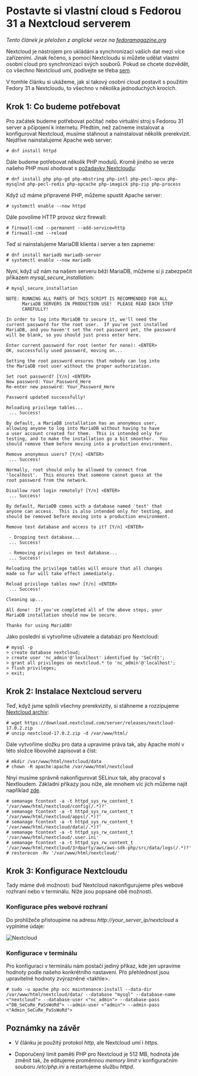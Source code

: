 # Postavte si vlastní cloud s Fedorou 31 a Nextcloud serverem

*Tento článek je přeložen z anglické verze na [fedoramagazine.org](https://fedoramagazine.org/build-your-own-cloud-with-fedora-31-and-nextcloud-server/)*

Nextcloud je nástrojem pro ukládání a synchronizaci vašich dat mezi více zařízeními. Jinak řečeno, s pomocí Nextcloudu si můžete udělat vlastní osobní cloud pro synchronizaci svých souborů. Pokud se chcete dozvědět, co všechno Nextcloud umí, podívejte se třeba [sem](https://github.com/nextcloud/server). 

V tomhle článku si ukážeme, jak si takový osobní cloud postavit s použitím Fedory 31 a Nextcloudu, to všechno v několika jednoduchých krocích. 

## Krok 1: Co budeme potřebovat

Pro začátek budeme potřebovat počítač nebo virtuální stroj s Fedorou 31 server a pčipojení k internetu. Předtím, než začneme instalovat a konfigurovat Nextcloud, musíme stáhnout a nainstalovat několik prerekvizit. Nejdříve nainstalujeme Apache web server:

~~~
# dnf install httpd
~~~

Dále budeme potřebovat několik PHP modulů. Kromě jiného se verze našeho PHP musí shodovat s [požadavky Nextcloudu](https://docs.nextcloud.com/server/17/admin_manual/installation/system_requirements.html#server):

~~~
# dnf install php php-gd php-mbstring php-intl php-pecl-apcu php-mysqlnd php-pecl-redis php-opcache php-imagick php-zip php-process
~~~

Když už máme připravené PHP, můžeme spustit Apache server:

~~~
# systemctl enable --now httpd
~~~

Dále povolíme HTTP provoz skrz firewall: 

~~~
# firewall-cmd --permanent --add-service=http
# firewall-cmd --reload
~~~

Teď si nainstalujeme MariaDB klienta i server a ten zapneme:

~~~
# dnf install mariadb mariadb-server
# systemctl enable --now mariadb
~~~

Nyní, když už nám na našem serveru běží MariaDB, můžeme si ji zabezpečit příkazem _mysql_secure_installation_:

~~~
# mysql_secure_installation

NOTE: RUNNING ALL PARTS OF THIS SCRIPT IS RECOMMENDED FOR ALL
      MariaDB SERVERS IN PRODUCTION USE!  PLEASE READ EACH STEP
      CAREFULLY!

In order to log into MariaDB to secure it, we'll need the
current password for the root user.  If you've just installed
MariaDB, and you haven't set the root password yet, the password
will be blank, so you should just press enter here.

Enter current password for root (enter for none): <ENTER>
OK, successfully used password, moving on...

Setting the root password ensures that nobody can log into
the MariaDB root user without the proper authorization.

Set root password? [Y/n] <ENTER>
New password: Your_Password_Here
Re-enter new password: Your_Password_Here

Password updated successfully!

Reloading privilege tables...
 ... Success!

By default, a MariaDB installation has an anonymous user,
allowing anyone to log into MariaDB without having to have
a user account created for them.  This is intended only for
testing, and to make the installation go a bit smoother.  You
should remove them before moving into a production environment.

Remove anonymous users? [Y/n] <ENTER>
 ... Success!

Normally, root should only be allowed to connect from
'localhost'.  This ensures that someone cannot guess at the
root password from the network.

Disallow root login remotely? [Y/n] <ENTER>
 ... Success!

By default, MariaDB comes with a database named 'test' that
anyone can access.  This is also intended only for testing, and
should be removed before moving into a production environment.

Remove test database and access to it? [Y/n] <ENTER>

 - Dropping test database...
 ... Success!

 - Removing privileges on test database...
 ... Success!

Reloading the privilege tables will ensure that all changes
made so far will take effect immediately.

Reload privilege tables now? [Y/n] <ENTER>
 ... Success!

Cleaning up...

All done!  If you've completed all of the above steps, your
MariaDB installation should now be secure.

Thanks for using MariaDB!
~~~

Jako poslední si vytvoříme uživatele a databázi pro Nextcloud:

~~~
# mysql -p
> create database nextcloud;
> create user 'nc_admin'@'localhost' identified by 'SeCrEt';
> grant all privileges on nextcloud.* to 'nc_admin'@'localhost';
> flush privileges;
> exit;
~~~


## Krok 2: Instalace Nextcloud serveru

Teď, když jsme splnili všechny prerekvizity, si stáhneme a rozzipujeme [Nextcloud archiv](https://nextcloud.com/install/#instructions-server): 

~~~
# wget https://download.nextcloud.com/server/releases/nextcloud-17.0.2.zip
# unzip nextcloud-17.0.2.zip -d /var/www/html/
~~~ 

Dále vytvoříme složku pro data a upravíme práva tak, aby Apache mohl v této složce libovolně zapisovat a číst:

~~~
# mkdir /var/www/html/nextcloud/data
# chown -R apache:apache /var/www/html/nextcloud
~~~

Nnyí musíme správně nakonfigurovat SELinux tak, aby pracoval s Nextloudem. Základní příkazy jsou níže, ale mnohem víc jich můžeme najít například [zde](https://docs.nextcloud.com/server/17/admin_manual/installation/selinux_configuration.html).

~~~
# semanage fcontext -a -t httpd_sys_rw_content_t '/var/www/html/nextcloud/config(/.*)?'
# semanage fcontext -a -t httpd_sys_rw_content_t '/var/www/html/nextcloud/apps(/.*)?'
# semanage fcontext -a -t httpd_sys_rw_content_t '/var/www/html/nextcloud/data(/.*)?'
# semanage fcontext -a -t httpd_sys_rw_content_t '/var/www/html/nextcloud/.user.ini'
# semanage fcontext -a -t httpd_sys_rw_content_t '/var/www/html/nextcloud/3rdparty/aws/aws-sdk-php/src/data/logs(/.*)?'
# restorecon -Rv '/var/www/html/nextcloud/'
~~~


## Krok 3: Konfigurace Nextcloudu

Tady máme dvě možnosti: buď Nextcloud nakonfigurujeme přes webové rozhraní nebo v terminálu. Níže jsou popsané obě možnosti.

### Konfigurace přes webové rozhraní

Do prohlížeče přistoupíme na adresu _http://your_server_ip/nextcloud_ a vyplníme údaje:

![Nextcloud](nextcloud2.png)

### Konfigurace v terminálu

Pro konfiguraci v terminálu nám postačí jediný příkaz, kde jen upravíme hodnoty podle našeho konkrétního nastavení. Přo přehlednost jsou upravitelné hodnoty zvýrazněné \<takhle\>. 

~~~
# sudo -u apache php occ maintenance:install --data-dir /var/www/html/nextcloud/data/ --database "mysql" --database-name <"nextcloud"> --database-user <"nc_admin"> --database-pass <"DB_SeCuRe_PaSsWoRd"> --admin-user <"admin"> --admin-pass <"Admin_SeCuRe_PaSsWoRd">
~~~


## Poznámky na závěr

* V článku je použitý protokol _http_, ale Nextcloud umí i _https_.

* Doporučený limit paměti PHP pro Nextcloud je 512 MB, hodnota jde změnit tak, že editujeme proměnnou _memory limit_ v konfiguračním souboru _/etc/php.ini_ a restartujeme službu _httpd_.

